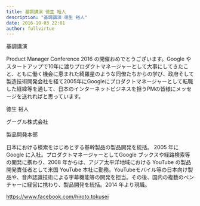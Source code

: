 ```yaml
---
title: 基調講演 徳生 裕人
description: "基調講演 徳生 裕人"
date: 2016-10-03 22:01
author: fullvirtue
---
```


基調講演

Product Manager Conference 2016 の開催おめでとうございます。Google やスタートアップで10年に渡りプロダクトマネージャーとして大事にしてきたこと、ともに働く機会に恵まれた綺羅星のような同僚たちからの学び、政府そして製造技術開発会社を経て2005年にGoogleにプロダクトマネージャーとして転職した経緯等を通して、日本のインターネットビジネスを担うPMの皆様にメッセージを送れればと思っています。

徳生 裕人

グーグル株式会社

製品開発本部

日本における検索をはじめとする基幹製品の製品開発を統括。
2005 年にGoogle に入社。プロダクトマネージャーとしてGoogle ブックスや経路検索等の開発に携わり、2008 年からは、アジア太平洋地域における YouTube の製品開発責任者として米国 YouTube 本社に勤務。YouTubeモバイル等の日本向け製品や、音声認識技術による字幕機能等の開発を担当。その後、国内の複数のベンチャーに経営に携わり、製品開発を統括。2014 年より現職。

https://www.facebook.com/hiroto.tokusei
